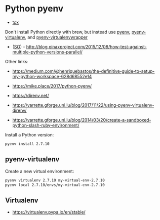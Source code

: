 # Python pyenv

* [tox](https://github.com/tox-dev/tox)

Don't install Python directly with brew, but instead use [pyenv](https://github.com/pyenv/pyenv), [pyenv-virtualenv](https://github.com/pyenv/pyenv-virtualenv), and [pyenv-virtualenvwrapper](https://github.com/pyenv/pyenv-virtualenvwrapper)

* ([SO](https://stackoverflow.com/a/36968673/125246)) - <http://blog.pinaxproject.com/2015/12/08/how-test-against-multiple-python-versions-parallel/>


Other links:

* <https://medium.com/@henriquebastos/the-definitive-guide-to-setup-my-python-workspace-628d68552e14>


* <https://mike.place/2017/python-pyenv/>
* <https://direnv.net/>
* <https://varrette.gforge.uni.lu/blog/2017/11/22/using-pyenv-virtualenv-direnv/>
* <https://varrette.gforge.uni.lu/blog/2014/03/20/create-a-sandboxed-python-slash-ruby-environment/>

Install a Python version:

```bash
pyenv install 2.7.10
```

## pyenv-virtualenv

Create a new virtual environment:

```bash
pyenv virtualenv 2.7.10 my-virtual-env-2.7.10
pyenv local 2.7.10/envs/my-virtual-env-2.7.10
```

## Virtualenv

* <https://virtualenv.pypa.io/en/stable/>

